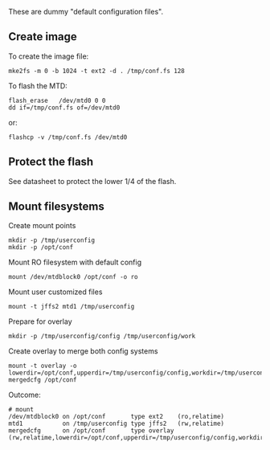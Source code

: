 These are dummy "default configuration files".

## Create image

To create the image file:

    mke2fs -m 0 -b 1024 -t ext2 -d . /tmp/conf.fs 128

To flash the MTD:

    flash_erase   /dev/mtd0 0 0 
    dd if=/tmp/conf.fs of=/dev/mtd0

or:

    flashcp -v /tmp/conf.fs /dev/mtd0

## Protect the flash

See datasheet to protect the lower 1/4 of the flash.

## Mount filesystems

Create mount points

    mkdir -p /tmp/userconfig
    mkdir -p /opt/conf

Mount RO filesystem with default config
    
    mount /dev/mtdblock0 /opt/conf -o ro

Mount user customized files

    mount -t jffs2 mtd1 /tmp/userconfig

Prepare for overlay

    mkdir -p /tmp/userconfig/config /tmp/userconfig/work

Create overlay to merge both config systems

    mount -t overlay -o lowerdir=/opt/conf,upperdir=/tmp/userconfig/config,workdir=/tmp/userconfig/work mergedcfg /opt/conf

Outcome:

    # mount
    /dev/mtdblock0 on /opt/conf       type ext2    (ro,relatime)
    mtd1           on /tmp/userconfig type jffs2   (rw,relatime)
    mergedcfg      on /opt/conf       type overlay (rw,relatime,lowerdir=/opt/conf,upperdir=/tmp/userconfig/config,workdir=/tmp/userconfig/work/)



